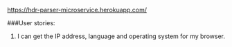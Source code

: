 https://hdr-parser-microservice.herokuapp.com/

###User stories:

1. I can get the IP address, language and operating system for my browser.
